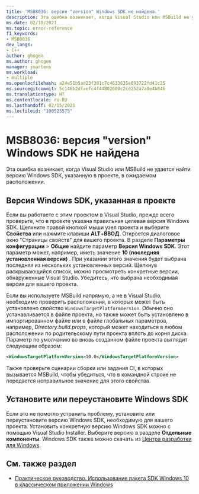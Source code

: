 ```yaml
---
title: 'MSB8036: версия "version" Windows SDK не найдена.'
description: Эта ошибка возникает, когда Visual Studio или MSBuild не удается найти версию Windows SDK, указанную в проекте, в ожидаемом расположении.
ms.date: 02/10/2021
ms.topic: error-reference
f1_keywords:
- MSB8036
dev_langs:
- C++
author: ghogen
ms.author: ghogen
manager: jmartens
ms.workload:
- multiple
ms.openlocfilehash: a24e51b5ad23f381c7c4633635e093722fd41c25
ms.sourcegitcommit: 5c146b2dfaefc4f44802600c2cd252a7a0e4b846
ms.translationtype: HT
ms.contentlocale: ru-RU
ms.lasthandoff: 02/15/2021
ms.locfileid: "100525575"
---
```

# <a name="msb8036-the-windows-sdk-version-was-not-found"></a>MSB8036: версия "version" Windows SDK не найдена

Эта ошибка возникает, когда Visual Studio или MSBuild не удается найти версию Windows SDK, указанную в проекте, в ожидаемом расположении.

## <a name="windows-sdk-version-specified-in-project"></a>Версия Windows SDK, указанная в проекте

Если вы работаете с этим проектом в Visual Studio, прежде всего проверьте, что в проекте указана правильная целевая версия Windows SDK. Щелкните правой кнопкой мыши узел проекта и выберите **Свойства** или нажмите клавиши **ALT**+**ВВОД**. Откроется диалоговое окно "Страницы свойств" для вашего проекта. В разделе **Параметры конфигурации** > **Общие** найдите параметр **Версия Windows SDK**. Этот параметр может, например, иметь значение **10 (последняя установленная версия)** . При указании этого значения будет выбрана последняя из нескольких установленных версий. Щелкнув раскрывающийся список, можно просмотреть конкретные версии, обнаруженные Visual Studio. Убедитесь, что выбрана необходимая версия для вашего проекта.

Если вы используете MSBuild напрямую, а не в Visual Studio, необходимо проверить расположения, в которых может быть установлено свойство `WindowsTargetPlatformVersion`. Обычно оно устанавливается в файле проекта, но также может быть установлено в импортированном файле или в файле глобальных параметров, например, *Directory.build.props*, который может находиться в любом расположении по родительскому пути проекта вплоть до корня диска. Параметр по умолчанию во вновь созданном файле проекта выглядит следующим образом:

```xml
<WindowsTargetPlatformVersion>10.0</WindowsTargetPlatformVersion>
```

Также проверьте сценарии сборки или задания CI, в которых вызывается MSBuild, чтобы убедиться, что в командной строке не передается неправильное значение для этого свойства.

## <a name="install-or-reinstall-the-windows-sdk"></a>Установите или переустановите Windows SDK

Если это не помогло устранить проблему, установите или переустановите версию Windows SDK, необходимую для вашего проекта. Установить конкретную версию Windows SDK можно с помощью Visual Studio Installer. Выберите версию в разделе **Отдельные компоненты**. Windows SDK также можно скачать из [Центра разработки для Windows](https://developer.microsoft.com/windows/downloads/windows-10-sdk/).

## <a name="see-also"></a>См. также раздел

- [Практическое руководство. Использование пакета SDK Windows 10 в классическом приложении Windows](/cpp/windows/how-to-use-the-windows-10-sdk-in-a-windows-desktop-application)
